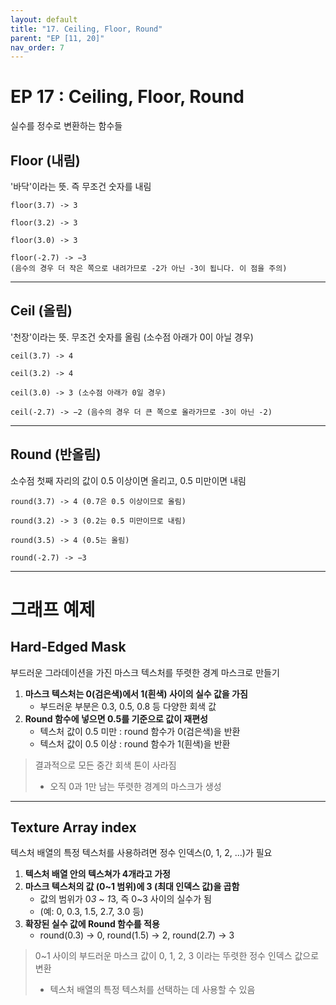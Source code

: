 ```yaml
---
layout: default
title: "17. Ceiling, Floor, Round"
parent: "EP [11, 20]"
nav_order: 7
---
```


# EP 17 : Ceiling, Floor, Round
실수를 정수로 변환하는 함수들

## Floor (내림)
'바닥'이라는 뜻. 즉 무조건 숫자를 내림

```
floor(3.7) -> 3

floor(3.2) -> 3

floor(3.0) -> 3

floor(-2.7) -> −3
(음수의 경우 더 작은 쪽으로 내려가므로 -2가 아닌 -3이 됩니다. 이 점을 주의)
```

---

## Ceil (올림)
'천장'이라는 뜻. 무조건 숫자를 올림 (소수점 아래가 0이 아닐 경우)

```
ceil(3.7) -> 4

ceil(3.2) -> 4

ceil(3.0) -> 3 (소수점 아래가 0일 경우)

ceil(-2.7) -> −2 (음수의 경우 더 큰 쪽으로 올라가므로 -3이 아닌 -2)
```

---

## Round (반올림)
소수점 첫째 자리의 값이 0.5 이상이면 올리고, 0.5 미만이면 내림

```
round(3.7) -> 4 (0.7은 0.5 이상이므로 올림)

round(3.2) -> 3 (0.2는 0.5 미만이므로 내림)

round(3.5) -> 4 (0.5는 올림)

round(-2.7) -> −3
```

---

# 그래프 예제

## Hard-Edged Mask
부드러운 그라데이션을 가진 마스크 텍스처를 뚜렷한 경계 마스크로 만들기

1. **마스크 텍스처는 0(검은색)에서 1(흰색) 사이의 실수 값을 가짐**
   - 부드러운 부분은 0.3, 0.5, 0.8 등 다양한 회색 값
2. **Round 함수에 넣으면 0.5를 기준으로 값이 재편성**
   - 텍스처 값이 0.5 미만 : round 함수가 0(검은색)을 반환
   - 텍스처 값이 0.5 이상 : round 함수가 1(흰색)을 반환

> 결과적으로 모든 중간 회색 톤이 사라짐
> - 오직 0과 1만 남는 뚜렷한 경계의 마스크가 생성

---

## Texture Array index
텍스처 배열의 특정 텍스처를 사용하려면 정수 인덱스(0, 1, 2, ...)가 필요

1. **텍스처 배열 안의 텍스쳐가 4개라고 가정**
2. **마스크 텍스처의 값 (0~1 범위)에 3 (최대 인덱스 값)을 곱함**
    - 값의 범위가 0*3 ~ 1*3, 즉 0~3 사이의 실수가 됨
    - (예: 0, 0.3, 1.5, 2.7, 3.0 등)
3. **확장된 실수 값에 Round 함수를 적용**
    - round(0.3) -> 0, round(1.5) -> 2, round(2.7) -> 3

> 0~1 사이의 부드러운 마스크 값이 0, 1, 2, 3 이라는 뚜렷한 정수 인덱스 값으로 변환
> - 텍스처 배열의 특정 텍스처를 선택하는 데 사용할 수 있음
